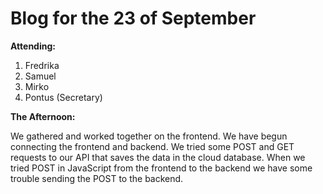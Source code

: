 # Blog for the 23 of September

**Attending:**

1. Fredrika
2. Samuel
3. Mirko
4. Pontus (Secretary)

**The Afternoon:**

We gathered and worked together on the frontend. We have begun connecting the frontend and backend. We tried some POST and GET requests to our API that saves the data in the cloud database. When we tried POST in JavaScript from the frontend to the backend we have some trouble sending the POST to the backend.